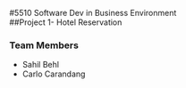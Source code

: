 #5510 Software Dev in Business Environment   
##Project 1- Hotel Reservation  
  
### Team Members  
- Sahil Behl
- Carlo Carandang

